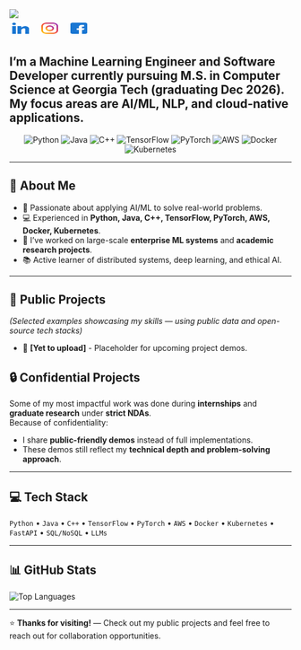 

<div>
  <a href="https://git.io/typing-svg">
    <img src="https://readme-typing-svg.herokuapp.com/?lines=Hello,+There!+👋;This+is+Gagana+Dhanakoti........;Nice+to+meet+you!&color=8D139C&size=30">
  </a>
</div>

<a href="https://www.linkedin.com/in/gaganadhanakoti/" target="_blank">
<img src="https://github.com/GaganaDhanakoti/GaganaDhanakoti/blob/main/Images/Icon/Social/linked-in.svg" alt="Gagana Dhanakoti" height="20" width="30" style= "display: inline-block; margin: 5px;" /></a>
&nbsp;
<a href="https://www.instagram.com/gaganadhanakoti/" target="_blank">
<img src="https://github.com/GaganaDhanakoti/GaganaDhanakoti/blob/main/Images/Icon/Social/instagram.svg" alt="gaganadhanakoti" height="20" width="30" style= "display: inline-block; margin: 5px;"/></a>
&nbsp;
<a href="https://www.facebook.com/profile.php?id=100011399682891" target="_blank">
<img src="https://github.com/GaganaDhanakoti/GaganaDhanakoti/blob/main/Images/Icon/Social/facebook.svg" alt="gaganadhanakoti" height="20" width="30" style= "display: inline-block; margin: 5px;"/></a>
&nbsp;

I’m a Machine Learning Engineer and Software Developer currently pursuing M.S. in Computer Science at Georgia Tech (graduating Dec 2026). My focus areas are **AI/ML**, **NLP**, and **cloud-native applications**.
---

<div align="center">
  <!-- Skill Badges -->
  <img src="https://img.shields.io/badge/Python-3.11-blue?style=flat-square&logo=python&logoColor=white" alt="Python" />
  <img src="https://img.shields.io/badge/Java-17-red?style=flat-square&logo=java&logoColor=white" alt="Java" />
  <img src="https://img.shields.io/badge/C++-17-lightgrey?style=flat-square&logo=c%2B%2B&logoColor=white" alt="C++" />
  <img src="https://img.shields.io/badge/TensorFlow-orange?style=flat-square&logo=tensorflow&logoColor=white" alt="TensorFlow" />
  <img src="https://img.shields.io/badge/PyTorch-red?style=flat-square&logo=pytorch&logoColor=white" alt="PyTorch" />
  <img src="https://img.shields.io/badge/AWS-cloud-orange?style=flat-square&logo=amazon-aws&logoColor=white" alt="AWS" />
  <img src="https://img.shields.io/badge/Docker-blue?style=flat-square&logo=docker&logoColor=white" alt="Docker" />
  <img src="https://img.shields.io/badge/Kubernetes-blue?style=flat-square&logo=kubernetes&logoColor=white" alt="Kubernetes" />
</div>

---

## 👋 About Me
- 🌱 Passionate about applying AI/ML to solve real-world problems.
- 💻 Experienced in **Python, Java, C++, TensorFlow, PyTorch, AWS, Docker, Kubernetes**.
- 🤝 I’ve worked on large-scale **enterprise ML systems** and **academic research projects**.
- 📚 Active learner of distributed systems, deep learning, and ethical AI.

---


## 🚀 Public Projects
*(Selected examples showcasing my skills — using public data and open-source tech stacks)*  
- 🧠 **[Yet to upload]**  - Placeholder for upcoming project demos.


## 🔒 Confidential Projects
Some of my most impactful work was done during **internships** and **graduate research** under **strict NDAs**.  
Because of confidentiality:  
- I share **public-friendly demos** instead of full implementations.  
- These demos still reflect my **technical depth and problem-solving approach**.  

---

## 💻 Tech Stack
`Python` • `Java` • `C++` • `TensorFlow` • `PyTorch` • `AWS` • `Docker` • `Kubernetes` • `FastAPI` • `SQL/NoSQL` • `LLMs`

---


## 📊 GitHub Stats
<!--![GitHub stats](https://github-readme-stats.vercel.app/api?username=GaganaDhanakoti&show_icons=true&theme=tokyonight) 
-->
![Top Languages](https://github-readme-stats.vercel.app/api/top-langs/?username=GaganaDhanakoti&layout=compact&theme=tokyonight)

---

⭐ **Thanks for visiting!** — Check out my public projects and feel free to reach out for collaboration opportunities.


<!--
**GaganaDhanakoti/GaganaDhanakoti** is a ✨ _special_ ✨ repository because its `README.md` (this file) appears on your GitHub profile.

Here are some ideas to get you started:

- 🔭 I’m currently working on ...
- 🌱 I’m currently learning ...
- 👯 I’m looking to collaborate on ...
- 🤔 I’m looking for help with ...
- 💬 Ask me about ...
- 📫 How to reach me: ...
- 😄 Pronouns: ...
- ⚡ Fun fact: ...
-->

